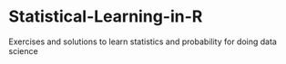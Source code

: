 # Statistical-Learning-in-R
Exercises and solutions to learn statistics and probability for doing data science
